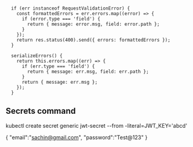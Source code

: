 ```


  if (err instanceof RequestValidationError) {
    const formattedErrors = err.errors.map((error) => {
      if (error.type === 'field') {
        return { message: error.msg, field: error.path };
      }
    });
    return res.status(400).send({ errors: formattedErrors });
  }

```

```
  serializeErrors() {
    return this.errors.map((err) => {
      if (err.type === 'field') {
        return { message: err.msg, field: err.path };
      }
      return { message: err.msg };
    });
  }
```

## Secrets command

kubectl create secret generic jwt-secret --from -literal=JWT_KEY='abcd'

{
"email":"sachin@gmail.com",
"password":"Test@123"
}
